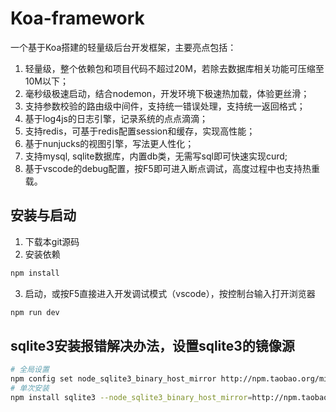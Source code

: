 # Koa-framework
一个基于Koa搭建的轻量级后台开发框架，主要亮点包括：
1. 轻量级，整个依赖包和项目代码不超过20M，若除去数据库相关功能可压缩至10M以下；
2. 毫秒级极速启动，结合nodemon，开发环境下极速热加载，体验更丝滑；
3. 支持参数校验的路由级中间件，支持统一错误处理，支持统一返回格式；
5. 基于log4js的日志引擎，记录系统的点点滴滴；
4. 支持redis，可基于redis配置session和缓存，实现高性能；
5. 基于nunjucks的视图引擎，写法更人性化；
6. 支持mysql, sqlite数据库，内置db类，无需写sql即可快速实现curd;
7. 基于vscode的debug配置，按F5即可进入断点调试，高度过程中也支持热重载。


## 安装与启动
1. 下载本git源码
2. 安装依赖
  ```bash
  npm install
  ```
3. 启动，或按F5直接进入开发调试模式（vscode），按控制台输入打开浏览器
  ```bash
  npm run dev
  ```



## sqlite3安装报错解决办法，设置sqlite3的镜像源
  ```bash
  # 全局设置
  npm config set node_sqlite3_binary_host_mirror http://npm.taobao.org/mirrors
  # 单次安装 
  npm install sqlite3 --node_sqlite3_binary_host_mirror=http://npm.taobao.org/mirrors
  ```